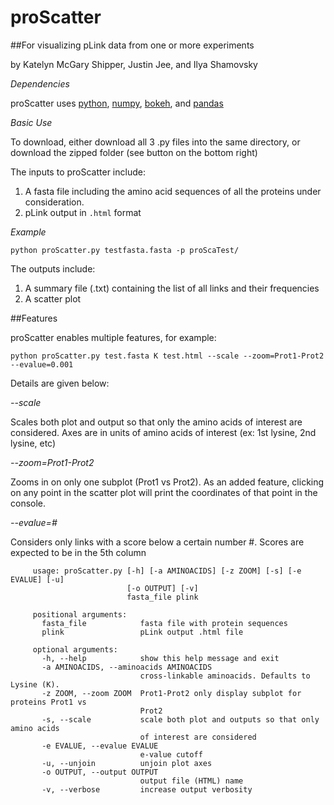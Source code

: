 # proScatter

##For visualizing pLink data from one or more experiments

by Katelyn McGary Shipper, Justin Jee, and Ilya Shamovsky

*Dependencies*

proScatter uses [python](https://www.python.org/downloads/), [numpy](http://www.numpy.org/), [bokeh](http://bokeh.pydata.org/en/latest/index.html), and [pandas](http://pandas.pydata.org/)

*Basic Use*

To download, either download all 3 .py files into the same directory, or download the zipped folder (see button on the bottom right) 

The inputs to proScatter include:

1.   A fasta file including the amino acid sequences of all the proteins under consideration.
2.   pLink output in `.html` format

*Example*

`python proScatter.py testfasta.fasta -p proScaTest/`

The outputs include:

1.   A summary file (.txt) containing the list of all links and their frequencies
2.   A scatter plot

##Features

proScatter enables multiple features, for example:

`python proScatter.py test.fasta K test.html --scale --zoom=Prot1-Prot2 --evalue=0.001`

Details are given below:

*--scale*

Scales both plot and output so that only the amino acids of interest are considered. Axes are in units of amino acids of interest (ex: 1st lysine, 2nd lysine, etc)

*--zoom=Prot1-Prot2*

Zooms in on only one subplot (Prot1 vs Prot2). As an added feature, clicking on any point in the scatter plot will print the coordinates of that point in the console.

*--evalue=#*

Considers only links with a score below a certain number #. Scores are expected to be in the 5th column

```
     usage: proScatter.py [-h] [-a AMINOACIDS] [-z ZOOM] [-s] [-e EVALUE] [-u]
                          [-o OUTPUT] [-v]
                          fasta_file plink
     
     positional arguments:
       fasta_file            fasta file with protein sequences
       plink                 pLink output .html file
     
     optional arguments:
       -h, --help            show this help message and exit
       -a AMINOACIDS, --aminoacids AMINOACIDS
                             cross-linkable aminoacids. Defaults to Lysine (K).
       -z ZOOM, --zoom ZOOM  Prot1-Prot2 only display subplot for proteins Prot1 vs
                             Prot2
       -s, --scale           scale both plot and outputs so that only amino acids
                             of interest are considered
       -e EVALUE, --evalue EVALUE
                             e-value cutoff
       -u, --unjoin          unjoin plot axes
       -o OUTPUT, --output OUTPUT
                             output file (HTML) name
       -v, --verbose         increase output verbosity
```
